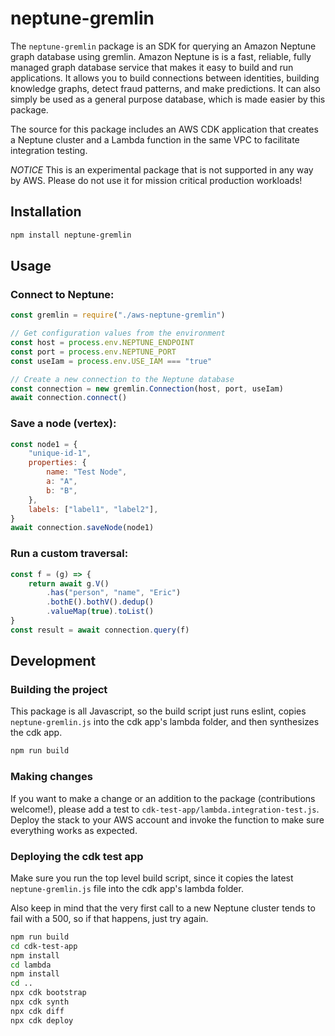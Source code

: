 # neptune-gremlin

The `neptune-gremlin` package is an SDK for querying an Amazon Neptune graph
database using gremlin. Amazon Neptune is is a fast, reliable, fully managed
graph database service that makes it easy to build and run applications. It
allows you to build connections between identities, building knowledge graphs,
detect fraud patterns, and make predictions. It can also simply be used as a
general purpose database, which is made easier by this package.

The source for this package includes an AWS CDK application that creates a Neptune 
cluster and a Lambda function in the same VPC to facilitate integration testing.

*NOTICE* This is an experimental package that is not supported in any way by AWS. 
Please do not use it for mission critical production workloads!

## Installation

```sh
npm install neptune-gremlin
```

## Usage

### Connect to Neptune:

```Javascript
const gremlin = require("./aws-neptune-gremlin")

// Get configuration values from the environment
const host = process.env.NEPTUNE_ENDPOINT
const port = process.env.NEPTUNE_PORT
const useIam = process.env.USE_IAM === "true"

// Create a new connection to the Neptune database
const connection = new gremlin.Connection(host, port, useIam)
await connection.connect()
```

### Save a node (vertex):

```Javascript
const node1 = {
    "unique-id-1",
    properties: {
        name: "Test Node",
        a: "A",
        b: "B",
    },
    labels: ["label1", "label2"],
}
await connection.saveNode(node1)
```

### Run a custom traversal:

```Javascript
const f = (g) => {
    return await g.V()
        .has("person", "name", "Eric")
        .bothE().bothV().dedup()
        .valueMap(true).toList()
}
const result = await connection.query(f)
```

## Development

### Building the project

This package is all Javascript, so the build script just runs eslint, copies `neptune-gremlin.js`
into the cdk app's lambda folder, and then synthesizes the cdk app.

```sh
npm run build
```

### Making changes

If you want to make a change or an addition to the package (contributions welcome!), please 
add a test to `cdk-test-app/lambda.integration-test.js`. Deploy the stack to your AWS account 
and invoke the function to make sure everything works as expected.

### Deploying the cdk test app

Make sure you run the top level build script, since it copies the latest `neptune-gremlin.js` 
file into the cdk app's lambda folder.

Also keep in mind that the very first call to a new Neptune cluster tends to fail with a 500, 
so if that happens, just try again.

```sh
npm run build
cd cdk-test-app
npm install
cd lambda
npm install
cd ..
npx cdk bootstrap
npx cdk synth
npx cdk diff
npx cdk deploy
```
